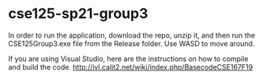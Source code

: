 # cse125-sp21-group3

In order to run the application, download the repo, unzip it, and then run the CSE125Group3.exe file from the Release folder. Use WASD to move around.

If you are using Visual Studio, here are the instructions on how to compile and build the code.
http://ivl.calit2.net/wiki/index.php/BasecodeCSE167F19
